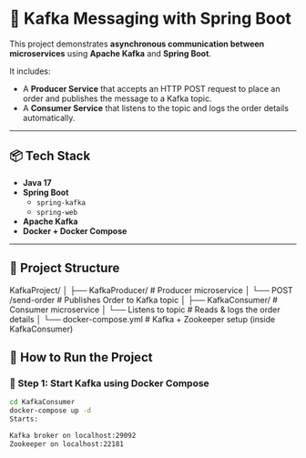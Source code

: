 # 📨 Kafka Messaging with Spring Boot

This project demonstrates **asynchronous communication between microservices** using **Apache Kafka** and **Spring Boot**.

It includes:
- A **Producer Service** that accepts an HTTP POST request to place an order and publishes the message to a Kafka topic.
- A **Consumer Service** that listens to the topic and logs the order details automatically.

---

## 📦 Tech Stack

- **Java 17**
- **Spring Boot**
  - `spring-kafka`
  - `spring-web`
- **Apache Kafka**
- **Docker + Docker Compose**

---

## 🧭 Project Structure

KafkaProject/
│
├── KafkaProducer/ # Producer microservice
│ └── POST /send-order # Publishes Order to Kafka topic
│
├── KafkaConsumer/ # Consumer microservice
│ └── Listens to topic # Reads & logs the order details
│
└── docker-compose.yml # Kafka + Zookeeper setup (inside KafkaConsumer)

## 🚀 How to Run the Project

### 🐋 Step 1: Start Kafka using Docker Compose

```bash
cd KafkaConsumer
docker-compose up -d
Starts:

Kafka broker on localhost:29092
Zookeeper on localhost:22181
